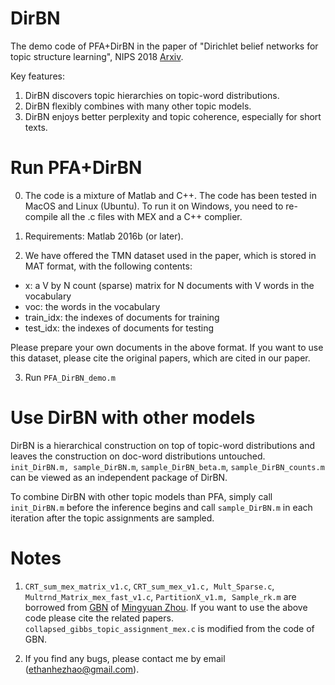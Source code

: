 # DirBN

The demo code of PFA+DirBN in the paper of "Dirichlet belief networks for topic structure learning", NIPS 2018 [Arxiv](https://arxiv.org/abs/1811.00717).

Key features:

1. DirBN discovers topic hierarchies on topic-word distributions.
2. DirBN flexibly combines with many other topic models.
3. DirBN enjoys better perplexity and topic coherence, especially for short texts.

# Run PFA+DirBN

0. The code is a mixture of Matlab and C++. The code has been tested in MacOS and Linux (Ubuntu). To run it on Windows, you need to re-compile all the .c files with MEX and a C++ complier.

1. Requirements: Matlab 2016b (or later).

2. We have offered the TMN dataset used in the paper, which is stored in MAT format, with the following contents:
- x: a V by N count (sparse) matrix for N documents with V words in the vocabulary
- voc: the words in the vocabulary
- train_idx: the indexes of documents for training 
- test_idx: the indexes of documents for testing

Please prepare your own documents in the above format. If you want to use this dataset, please cite the original papers, which are cited in our paper.

3. Run ```PFA_DirBN_demo.m```

# Use DirBN with other models

DirBN is a hierarchical construction on top of topic-word distributions and leaves the construction on doc-word distributions untouched. ```init_DirBN.m, sample_DirBN.m```, ```sample_DirBN_beta.m```, ```sample_DirBN_counts.m``` can be viewed as an independent package of DirBN. 

To combine DirBN with other topic models than PFA, simply call ```init_DirBN.m``` before the inference begins and call ```sample_DirBN.m``` in each iteration after the topic assignments are sampled.
# Notes

1. ```CRT_sum_mex_matrix_v1.c```, ```CRT_sum_mex_v1.c, Mult_Sparse.c```, ```Multrnd_Matrix_mex_fast_v1.c```, ```PartitionX_v1.m, Sample_rk.m``` are borrowed from [GBN](https://github.com/mingyuanzhou/GBN) of [Mingyuan Zhou](https://mingyuanzhou.github.io). If you want to use the above code please cite the related papers. ```collapsed_gibbs_topic_assignment_mex.c``` is modified from the code of GBN. 

2. If you find any bugs, please contact me by email (ethanhezhao@gmail.com).
